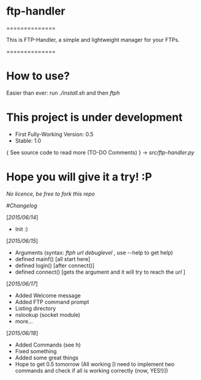 # ftp-handler
==============

This is FTP-Handler, a simple and lightweight manager for your FTPs.

==============

# How to use?

Easier than ever: run
*./install.sh*
and then
*ftph*

# This project is under development

   - First Fully-Working Version: 0.5
   - Stable: 1.0 

   { See source code to read more (TO-DO Comments) } -> *src/ftp-handler.py*

# Hope you will give it a try! :P 

*No licence, be free to fork this repo*

#*Changelog*

 [*2015/06/14*]

 - Init :)
 
 [*2015/06/15*]

 - Arguments (syntax: *ftph url debuglevel* , use --help to get help)
 - defined mainf() [all start here]
 - defined login() [after connect()]
 - defined connect() [gets the argument and it will try to reach the *url* ]
 
 [*2015/06/17*]
 
 - Added Welcome message
 - Added FTP command prompt
 - Listing directory
 - nslookup (socket module)
 - more...

 [*2015/06/18*]

 - Added Commands (see h)
 - Fixed something
 - Added some great things
 - Hope to get 0.5 tomorrow (All working [I need to implement two commands and check if all is working correctly {now, YES!}]) 
